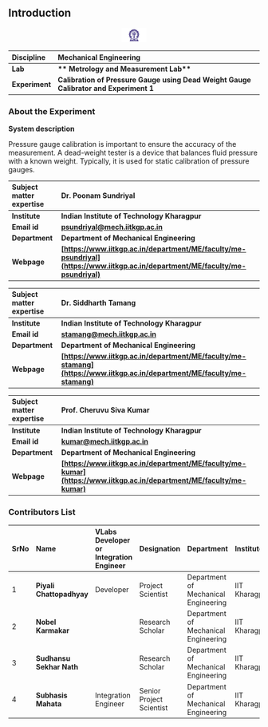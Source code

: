 ## Introduction

<div align="center">
<img src="experiment/images/iitkgp.png" width="10%">
</div>

<b>Discipline | <b> Mechanical Engineering 
:--|:--|
<b> Lab | <b> ** Metrology and Measurement Lab**
<b> Experiment|     <b> **Calibration of Pressure Gauge using Dead Weight Gauge Calibrator and Experiment 1**


### About the Experiment 
**System description**

Pressure gauge calibration is important to ensure the accuracy of the measurement. A dead-weight tester is a device that balances fluid pressure with a known weight. Typically, it is used for static calibration of pressure gauges.

<b>Subject matter expertise | <b> **Dr. Poonam Sundriyal**
:--|:--|
<b> Institute | <b>  **Indian Institute of Technology Kharagpur**
<b> Email id|     <b>  **psundriyal@mech.iitkgp.ac.in**
<b> Department |  **Department of Mechanical Engineering**
<b>Webpage| <b> [https://www.iitkgp.ac.in/department/ME/faculty/me-psundriyal](https://www.iitkgp.ac.in/department/ME/faculty/me-psundriyal)

<b>Subject matter expertise | <b> **Dr. Siddharth Tamang**
:--|:--|
<b> Institute | <b>  **Indian Institute of Technology Kharagpur**
<b> Email id|     <b>  **stamang@mech.iitkgp.ac.in**
<b> Department |  **Department of Mechanical Engineering**
<b>Webpage| <b> [https://www.iitkgp.ac.in/department/ME/faculty/me-stamang](https://www.iitkgp.ac.in/department/ME/faculty/me-stamang)

<b>Subject matter expertise | <b> **Prof. Cheruvu Siva Kumar**
:--|:--|
<b> Institute | <b>  **Indian Institute of Technology Kharagpur**
<b> Email id|     <b>  **kumar@mech.iitkgp.ac.in**
<b> Department |  **Department of Mechanical Engineering**
<b>Webpage| <b> [https://www.iitkgp.ac.in/department/ME/faculty/me-kumar](https://www.iitkgp.ac.in/department/ME/faculty/me-kumar)

### Contributors List

SrNo | Name | VLabs Developer or Integration Engineer | Designation | Department| Institute
:--|:--|:--|:--|:--|:--|
1 | **Piyali Chattopadhyay** | Developer  | Project Scientist | Department of Mechanical Engineering | IIT Kharagpur | 
2 | **Nobel Karmakar** | |Research Scholar | Department of Mechanical Engineering | IIT Kharagpur | 
3 | **Sudhansu Sekhar Nath** | |Research Scholar|  Department of Mechanical Engineering | IIT Kharagpur | 
4 | **Subhasis Mahata** | Integration Engineer | Senior Project Scientist | Department of Mechanical Engineering | IIT Kharagpur |